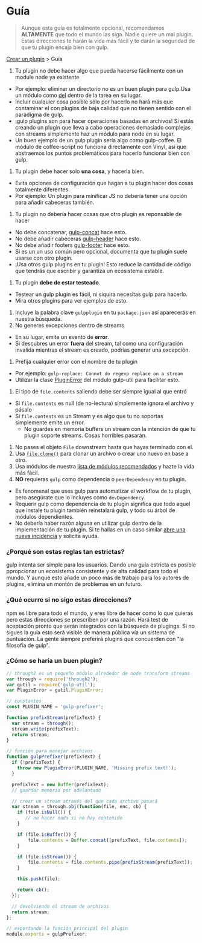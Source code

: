 # Guía

> Aunque esta guía es totalmente opcional, recomendamos **ALTAMENTE** que todo el mundo las siga. Nadie quiere un mal plugin. Estas direcciones te harán la vida más fácil y te darán la seguridad de que tu plugin encaja bien con gulp.

[Crear un plugin](README.md) > Guía

1. Tu plugin no debe hacer algo que pueda hacerse fácilmente con un module node ya existente
  - Por ejemplo: eliminar un directorio no es un buen plugin para gulp.Usa un módulo como [del](https://github.com/sindresorhus/del) dentro de la tarea en su lugar.
  - Incluir cualquier cosa posible sólo por hacerlo no hará más que contaminar el con plugins de baja calidad que no tienen sentido con el paradigma de gulp.
  - ¡gulp plugins son para hacer operaciones basadas en archivos! Si estás creando un plugin que lleva a cabo operaciones demasiado complejas con streams simplemente haz un módulo para node en su lugar.
  - Un buen ejemplo de un gulp plugin sería algo como gulp-coffee. El módulo de coffee-script no funciona directamente con Vinyl, así que abstraemos los puntos problemáticos para hacerlo funcionar bien con gulp.
1. Tu plugin debe hacer solo **una cosa**, y hacerla bien.
  - Evita opciones de configuración que hagan a tu plugin hacer dos cosas totalmente diferentes.
  - Por ejemplo: Un plugin para minificar JS no debería tener una opción para añadir cabeceras también.
1. Tu plugin no debería hacer cosas que otro plugin es reponsable de hacer
  - No debe concatenar, [gulp-concat](https://github.com/wearefractal/gulp-concat) hace esto.
  - No debe añadir cabeceras [gulp-header](https://github.com/godaddy/gulp-header) hace esto.
  - No debe añadir footers [gulp-footer](https://github.com/godaddy/gulp-footer) hace esto.
  - Si es un un uso común pero opcional, documenta que tu plugin suele usarse con otro plugin.
  - ¡Usa otros gulp plugins en tu plugin! Esto reduce la cantidad de código que tendrás que escribir y garantiza un ecosistema estable.
1. Tu plugin **debe de estar testeado**.
  - Testear un gulp plugin es fácil, ni siquira necesitas gulp para hacerlo.
  - Mira otros plugins para ver ejemplos de esto.
1. Incluye la palabra clave `gulpplugin` en tu `package.json` así aparecerás en nuestra búsqueda.
1. No generes excepciones dentro de streams
  - En su lugar, emite un evento de **error**.
  - Si descubres un error **fuera** del stream, tal como una configuración invalida mientras el stream es creado, podrías generar una excepción.
1. Prefija cualquier error con el nombre de tu plugin
  - Por ejemplo: `gulp-replace: Cannot do regexp replace on a stream`
  - Utilizar la clase [PluginError](https://github.com/gulpjs/gulp-util#new-pluginerrorpluginname-message-options) del módulo gulp-util para facilitar esto.
1. El tipo de `file.contents` saliendo debe ser siempre igual al que entró
  - Si `file.contents` es null (de no-lectura) simplemente ignora el archivo y pásalo
  - Si `file.contents` es un Stream y es algo que tu no soportas simplemente emite un error.
    - No guardes en memoria buffers un stream con la intención de que tu plugin soporte streams. Cosas horribles pasarán.
1. No pases el objeto `File` downstream hasta que hayas terminado con el.
1. Usa [`file.clone()`](https://github.com/wearefractal/vinyl#clone) para clonar un archivo o crear uno nuevo en base a otro.
1. Usa módulos de nuestra [lista de módulos recomendados](recommended-modules.md) y hazte la vida más fácil.
1. **NO** requieras `gulp` como dependencia o `peerDependency` en tu plugin.
  - Es fenomenal que uses gulp para automatizar el workflow de tu plugin, pero asegúrate que lo incluyes como `devDependency`.
  - Requerir gulp como dependencia de tu plugin significa que todo aquel que instale tu plugin también reinstalará gulp, y todo su árbol de módulos dependientes.
  - No debería haber razón alguna en utilizar gulp dentro de la implementación de tu plugin. Si te hallas en un caso similar [abre una nueva incidencia](https://github.com/gulpjs/gulp/issues) y solicita ayuda.

### ¿Porqué son estas reglas tan estrictas?

gulp intenta ser simple para los usuarios. Dando una guía estricta es posible ppropcionar un ecosistema consistente y de alta calidad para todo el mundo. Y aunque esto añade un poco más de trabajo para los autores de plugins, elimina un montón de problemas en un futuro.

### ¿Qué ocurre si no sigo estas direcciones?

npm es libre para todo el mundo, y eres libre de hacer como lo que quieras pero estas direcciones se prescriben por una razón. Hará test de aceptación pronto que serán integrados con la búsqueda de plugings. Si no sigues la guía esto será visible de manera pública vía un sistema de puntuación. La gente siempre preferirá plugins que concuerden con "la filosofía de gulp".

### ¿Cómo se haría un buen plugin?

```js
// through2 es un pequeño módulo alrededor de node transform streams
var through = require('through2');
var gutil = require('gulp-util');
var PluginError = gutil.PluginError;

// constantes
const PLUGIN_NAME = 'gulp-prefixer';

function prefixStream(prefixText) {
  var stream = through();
  stream.write(prefixText);
  return stream;
}

// función para manejar archivos
function gulpPrefixer(prefixText) {
  if (!prefixText) {
    throw new PluginError(PLUGIN_NAME, 'Missing prefix text!');
  }

  prefixText = new Buffer(prefixText);
  // guardar memoria por adelantado

  // crear un stream através del que cada archivo pasará
  var stream = through.obj(function(file, enc, cb) {
    if (file.isNull()) {
       // no hacer nada si no hay contenido
    }

    if (file.isBuffer()) {
        file.contents = Buffer.concat([prefixText, file.contents]);
    }

    if (file.isStream()) {
        file.contents = file.contents.pipe(prefixStream(prefixText));
    }

    this.push(file);

    return cb();
  });

  // devolviendo el stream de archivos
  return stream;
};

// exportando la función principal del plugin
module.exports = gulpPrefixer;
```
